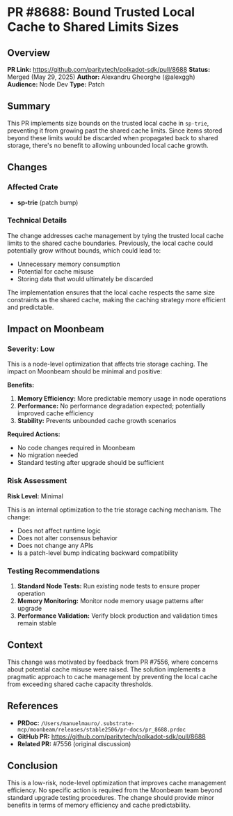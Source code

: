 # PR #8688: Bound Trusted Local Cache to Shared Limits Sizes

## Overview

**PR Link:** https://github.com/paritytech/polkadot-sdk/pull/8688
**Status:** Merged (May 29, 2025)
**Author:** Alexandru Gheorghe (@alexggh)
**Audience:** Node Dev
**Type:** Patch

## Summary

This PR implements size bounds on the trusted local cache in `sp-trie`, preventing it from growing past the shared cache limits. Since items stored beyond these limits would be discarded when propagated back to shared storage, there's no benefit to allowing unbounded local cache growth.

## Changes

### Affected Crate
- **sp-trie** (patch bump)

### Technical Details

The change addresses cache management by tying the trusted local cache limits to the shared cache boundaries. Previously, the local cache could potentially grow without bounds, which could lead to:
- Unnecessary memory consumption
- Potential for cache misuse
- Storing data that would ultimately be discarded

The implementation ensures that the local cache respects the same size constraints as the shared cache, making the caching strategy more efficient and predictable.

## Impact on Moonbeam

### Severity: Low

This is a node-level optimization that affects trie storage caching. The impact on Moonbeam should be minimal and positive:

**Benefits:**
1. **Memory Efficiency:** More predictable memory usage in node operations
2. **Performance:** No performance degradation expected; potentially improved cache efficiency
3. **Stability:** Prevents unbounded cache growth scenarios

**Required Actions:**
- No code changes required in Moonbeam
- No migration needed
- Standard testing after upgrade should be sufficient

### Risk Assessment

**Risk Level:** Minimal

This is an internal optimization to the trie storage caching mechanism. The change:
- Does not affect runtime logic
- Does not alter consensus behavior
- Does not change any APIs
- Is a patch-level bump indicating backward compatibility

### Testing Recommendations

1. **Standard Node Tests:** Run existing node tests to ensure proper operation
2. **Memory Monitoring:** Monitor node memory usage patterns after upgrade
3. **Performance Validation:** Verify block production and validation times remain stable

## Context

This change was motivated by feedback from PR #7556, where concerns about potential cache misuse were raised. The solution implements a pragmatic approach to cache management by preventing the local cache from exceeding shared cache capacity thresholds.

## References

- **PRDoc:** `/Users/manuelmauro/.substrate-mcp/moonbeam/releases/stable2506/pr-docs/pr_8688.prdoc`
- **GitHub PR:** https://github.com/paritytech/polkadot-sdk/pull/8688
- **Related PR:** #7556 (original discussion)

## Conclusion

This is a low-risk, node-level optimization that improves cache management efficiency. No specific action is required from the Moonbeam team beyond standard upgrade testing procedures. The change should provide minor benefits in terms of memory efficiency and cache predictability.
